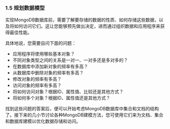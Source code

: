 ### 1.5 规划数据模型

实现MongoDB数据库前，需要了解要存储的数据的性质、如何存储这些数据，以及将如何访问它们。这让您能够预先做出决定，进而通过组织数据和应用程序来获得最佳性能。

具体地说，您需要自问下面的问题：

+ 应用程序将使用哪些基本对象？
+ 不同对象类型之间的关系是一对一、一对多还是多对多的？
+ 在数据库中添加新对象的频率有多高？
+ 从数据库中删除对象的频率有多高？
+ 修改对象的频率有多高？
+ 访问对象的频率有多高？
+ 将如何访问对象？根据ID、属性值、比较还是其他方式？
+ 将如何多个对象？根据ID、属性值还是其他方式？

找到这些问题的答案后，便可以开始考虑MongoDB数据库中集合和文档的结构了。接下来的几小节讨论各种MongoDB建模方法，您可使用它们来为文档、集合和数据库建模以优化数据存储和访问。

